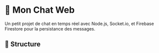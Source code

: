 # 💬 Mon Chat Web

Un petit projet de chat en temps réel avec Node.js, Socket.io, et Firebase Firestore pour la persistance des messages.

## 📁 Structure

